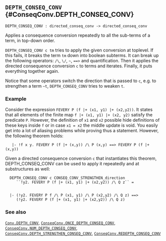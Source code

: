 ## `DEPTH_CONSEQ_CONV` {#ConseqConv.DEPTH_CONSEQ_CONV}


```
DEPTH_CONSEQ_CONV : directed_conseq_conv -> directed_conseq_conv
```



Applies a consequence conversion repeatedly to all the sub-terms of a term, in top-down
order.


`DEPTH_CONSEQ_CONV c tm` tries to apply the given conversion
at toplevel. If this fails, it breaks the term `tm` down into boolean
subterms. It can break up the following operators: `/\`, `\/`, `~`,
`==>` and quantification. Then it applies the directed consequence conversion
`c` to terms and iterates. Finally, it puts everything together again.

Notice that some operators switch the direction that is passed to `c`, e.g. to
strengthen a term `~t`, `DEPTH_CONSEQ_CONV` tries to weaken `t`.



### Example

Consider the expression `FEVERY P (f |+ (x1, y1) |+ (x2,y2))`.
It states that all elements of the finite map
`f |+ (x1, y1) |+ (x2, y2)` satisfy the predicate `P`. However, the definition of `x1` and
`x2` possible hide definitions of these keys inside `f` or in case `x1 = x2`
the middle update is void. You easily get into a lot of aliasing problems while
proving thus a statement. However, the following theorem holds:
    
       |- !f x y. FEVERY P (f |+ (x,y)) /\ P (x,y) ==> FEVERY P (f |+ (x,y))
    
Given a directed consequence conversion `c` that instantiates this theorem,
DEPTH_CONSEQ_CONV can be used to apply it repeatedly and at
substructures as well:
    
      DEPTH_CONSEQ_CONV c CONSEQ_CONV_STRENGTHEN_direction
         ``!y2. FEVERY P (f |+ (x1, y1) |+ (x2,y2)) /\ Q z`` =
    
    
      |- (!y2. FEVERY P f /\ P (x1, y1) /\ P (x2,y2) /\ Q z) ==>
         (!y2. FEVERY P (f |+ (x1, y1) |+ (x2,y2)) /\ Q z)
    

### See also

[`Conv.DEPTH_CONV`](#Conv.DEPTH_CONV), [`ConseqConv.ONCE_DEPTH_CONSEQ_CONV`](#ConseqConv.ONCE_DEPTH_CONSEQ_CONV), [`ConseqConv.NUM_DEPTH_CONSEQ_CONV`](#ConseqConv.NUM_DEPTH_CONSEQ_CONV), [`ConseqConv.DEPTH_STRENGTHEN_CONSEQ_CONV`](#ConseqConv.DEPTH_STRENGTHEN_CONSEQ_CONV), [`ConseqConv.REDEPTH_CONSEQ_CONV`](#ConseqConv.REDEPTH_CONSEQ_CONV)

